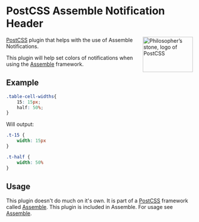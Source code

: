 [PostCSS]:                 https://github.com/postcss/postcss
[Assemble]:                http://assemblecss.com

# PostCSS Assemble Notification Header

<img align="right" width="135" height="95"
     title="Philosopher’s stone, logo of PostCSS"
     src="http://postcss.github.io/postcss/logo-leftp.png">

[PostCSS] plugin that helps with the use of Assemble Notifications.

This plugin will help set colors of notifications when using the [Assemble] framework.

## Example
```css
.table-cell-widths{
    15: 15px;
    half: 50%;
}
```

Will output:

```css
.t-15 {
    width: 15px
}

.t-half {
    width: 50%
}
```

## Usage

This plugin doesn't do much on it's own. It is part of a [PostCSS] framework called [Assemble]. This plugin is included in Assemble. For usage see [Assemble].